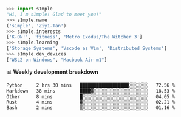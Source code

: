 ```python
>>> import s1mple
"Hi, I'm s1mple! Glad to meet you!"
>>> s1mple.name
('s1mple', 'Ziy1-Tan')
>>> s1mple.interests
['K-ON!', 'fitness', 'Metro Exodus/The Witcher 3']
>>> s1mple.learning
['Storage Systems', 'Vscode as Vim', 'Distributed Systems']
>>> s1mple.dev_devices
["WSL2 on Windows", "Macbook Air m1"]
```
📊 **Weekly development breakdown**
<!--START_SECTION:waka-->

```txt
Python     2 hrs 30 mins   ██████████████████░░░░░░░   72.56 %
Markdown   38 mins         ████▓░░░░░░░░░░░░░░░░░░░░   18.53 %
Other      8 mins          █░░░░░░░░░░░░░░░░░░░░░░░░   04.05 %
Rust       4 mins          ▓░░░░░░░░░░░░░░░░░░░░░░░░   02.21 %
Bash       2 mins          ▒░░░░░░░░░░░░░░░░░░░░░░░░   01.16 %
```

<!--END_SECTION:waka-->
